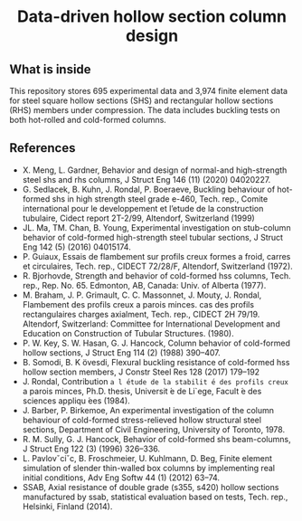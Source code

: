 <h1 align="center">
  Data-driven hollow section column design
</h1>

## What is inside
This repository stores 695 experimental data and 3,974 finite element data for steel square hollow sections (SHS) and rectangular hollow sections (RHS) members under compression. The data includes buckling tests on both hot-rolled and cold-formed columns.



## References
- X. Meng, L. Gardner, Behavior and design of normal-and high-strength steel shs and rhs columns, J Struct Eng 146 (11) (2020) 04020227.
- G. Sedlacek, B. Kuhn, J. Rondal, P. Boeraeve, Buckling behaviour of hot-formed shs in high strength steel grade e-460, Tech. rep., Comite international pour le developpement et l’etude de la construction tubulaire, Cidect report 2T-2/99, Altendorf, Switzerland (1999)
- JL. Ma, TM. Chan, B. Young, Experimental investigation on stub-column behavior of cold-formed high-strength steel tubular sections, J Struct Eng 142 (5) (2016) 04015174.
-  P. Guiaux, Essais de flambement sur profils creux formes a froid, carres et circulaires, Tech. rep., CIDECT 72/28/F, Altendorf, Switzerland (1972).
- R. Bjorhovde, Strength and behavior of cold-formed hss columns, Tech. rep., Rep. No. 65. Edmonton, AB, Canada: Univ. of Alberta (1977).
- M. Braham, J. P. Grimault, C. C. Massonnet, J. Mouty, J. Rondal, Flambement des profils creux a parois minces. cas des profils rectangulaires charges axialment, Tech. rep., CIDECT 2H 79/19. Altendorf, Switzerland: Committee for International Development and Education on Construction of Tubular Structures. (1980).
- P. W. Key, S. W. Hasan, G. J. Hancock, Column behavior of cold-formed hollow sections, J Struct Eng 114 (2) (1988) 390–407.
- B. Somodi, B. K ̈ovesdi, Flexural buckling resistance of cold-formed hss hollow section members, J Constr Steel Res 128 (2017) 179–192
- J. Rondal, Contribution `a l ́etude de la stabilit ́e des profils creux `a parois minces, Ph.D. thesis, Universit ́e de Li`ege, Facult ́e des sciences appliqu ́ees (1984).
- J. Barber, P. Birkemoe, An experimental investigation of the column behaviour of cold-formed stress-relieved hollow structural steel sections, Department of Civil Engineering, University of Toronto, 1978.
- R. M. Sully, G. J. Hancock, Behavior of cold-formed shs beam-columns, J Struct Eng 122 (3) (1996) 326–336.
- L. Pavlovˇciˇc, B. Froschmeier, U. Kuhlmann, D. Beg, Finite element simulation of slender thin-walled box columns by implementing real initial conditions, Adv Eng Softw 44 (1) (2012) 63–74.
- SSAB, Axial resistance of double grade (s355, s420) hollow sections manufactured by ssab, statistical evaluation based on tests, Tech. rep., Helsinki, Finland (2014).
